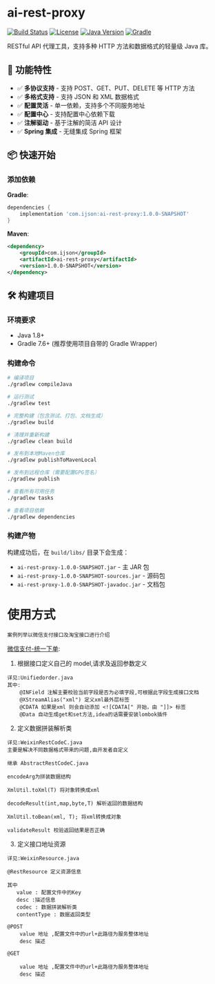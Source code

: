 # ai-rest-proxy

[![Build Status](https://img.shields.io/badge/build-passing-brightgreen.svg)](https://github.com/Fusient/ai-rest-proxy)
[![License](https://img.shields.io/badge/license-Apache%202.0-blue.svg)](http://www.apache.org/licenses/LICENSE-2.0.txt)
[![Java Version](https://img.shields.io/badge/java-1.8+-orange.svg)](https://www.oracle.com/java/)
[![Gradle](https://img.shields.io/badge/gradle-7.6-green.svg)](https://gradle.org/)

RESTful API 代理工具，支持多种 HTTP 方法和数据格式的轻量级 Java 库。

## 🚀 功能特性

- ✅ **多协议支持** - 支持 POST、GET、PUT、DELETE 等 HTTP 方法
- ✅ **多格式支持** - 支持 JSON 和 XML 数据格式
- ✅ **配置灵活** - 单一依赖，支持多个不同服务地址
- ✅ **配置中心** - 支持配置中心依赖下载
- ✅ **注解驱动** - 基于注解的简洁 API 设计
- ✅ **Spring 集成** - 无缝集成 Spring 框架

## 📦 快速开始

### 添加依赖

**Gradle**:

```gradle
dependencies {
    implementation 'com.ijson:ai-rest-proxy:1.0.0-SNAPSHOT'
}
```

**Maven**:

```xml
<dependency>
    <groupId>com.ijson</groupId>
    <artifactId>ai-rest-proxy</artifactId>
    <version>1.0.0-SNAPSHOT</version>
</dependency>
```

## 🛠️ 构建项目

### 环境要求

- Java 1.8+
- Gradle 7.6+ (推荐使用项目自带的 Gradle Wrapper)

### 构建命令

```bash
# 编译项目
./gradlew compileJava

# 运行测试
./gradlew test

# 完整构建（包含测试、打包、文档生成）
./gradlew build

# 清理并重新构建
./gradlew clean build

# 发布到本地Maven仓库
./gradlew publishToMavenLocal

# 发布到远程仓库（需要配置GPG签名）
./gradlew publish

# 查看所有可用任务
./gradlew tasks

# 查看项目依赖
./gradlew dependencies
```

### 构建产物

构建成功后，在 `build/libs/` 目录下会生成：

- `ai-rest-proxy-1.0.0-SNAPSHOT.jar` - 主 JAR 包
- `ai-rest-proxy-1.0.0-SNAPSHOT-sources.jar` - 源码包
- `ai-rest-proxy-1.0.0-SNAPSHOT-javadoc.jar` - 文档包

# 使用方式

`案例列举以微信支付接口及淘宝接口进行介绍`

[微信支付-统一下单](https://pay.weixin.qq.com/wiki/doc/api/jsapi.php?chapter=9_1):

1. 根据接口定义自己的 model,请求及返回参数定义

```
详见:Unifiedorder.java
其中:
    @INField 注解主要校验当前字段是否为必填字段,可根据此字段生成接口文档
    @XStreamAlias("xml") 定义xml最外层标签
    @CDATA 如果是xml 则会自动添加 <![CDATA[" 开始，由 "]]> 标签
    @Data 自动生成get和set方法,idea的话需要安装lombok插件
```

2. 定义数据拼装解析类

```
详见:WeixinRestCodeC.java
主要是解决不同数据格式带来的问题,由开发者自定义

继承 AbstractRestCodeC.java

encodeArg为拼装数据结构

XmlUtil.toXml(T) 将对象转换成xml

decodeResult(int,map,byte,T) 解析返回的数据结构

XmlUtil.toBean(xml, T); 将xml转换成对象

validateResult 校验返回结果是否正确

```

3. 定义接口地址资源

```
详见:WeixinResource.java

@RestResource 定义资源信息

其中
   value : 配置文件中的Key
   desc :描述信息
   codec : 数据拼装解析类
   contentType : 数据返回类型

@POST
    value 地址 ,配置文件中的url+此路径为服务整体地址
    desc 描述

@GET

    value 地址 ,配置文件中的url+此路径为服务整体地址
    desc 描述


```
